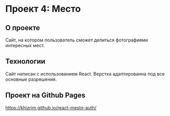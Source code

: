# Проект 4: Место

## О проекте
Сайт, на котором пользователь сможет делиться фотографиями интересных мест.

## Технологии
Cайт написан с использованием React. Верстка адаптированна под все основные разрешения.

## Проект на Github Pages
https://khizrim.github.io/react-mesto-auth/
